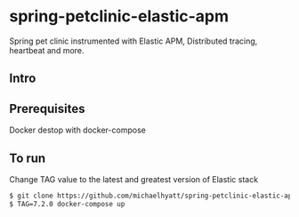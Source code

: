 # spring-petclinic-elastic-apm
Spring pet clinic instrumented with Elastic APM, Distributed tracing, heartbeat and more.

## Intro

## Prerequisites
Docker destop with docker-compose

## To run
Change TAG value to the latest and greatest version of Elastic stack
```bash
$ git clone https://github.com/michaelhyatt/spring-petclinic-elastic-apm
$ TAG=7.2.0 docker-compose up
```
